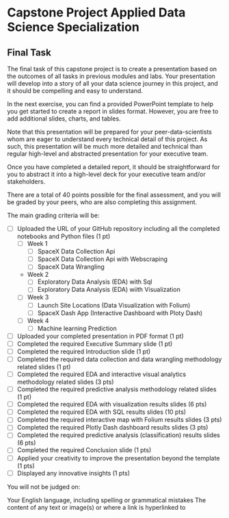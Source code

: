 # Capstone Project Applied Data Science Specialization


## Final Task
The final task of this capstone project is to create a presentation based on the outcomes of all tasks in previous modules
and labs. Your presentation will develop into a story of all your data science journey in this project, and it should be 
compelling and easy to understand.

In the next exercise, you can find a provided PowerPoint template to help you get started to create a report in slides 
format. However, you are free to add additional slides, charts, and tables.

Note that this presentation will be prepared for your peer-data-scientists whom are eager to understand every technical 
detail of this project. As such, this presentation will be much more detailed and technical than regular high-level and 
abstracted presentation for your executive team.

Once you have completed a detailed report, it should be straightforward for you to abstract it into a high-level deck for
your executive team and/or stakeholders.

There are a total of 40 points possible for the final assessment, and you will be graded by your peers, who are also 
completing this assignment.

The main grading criteria will be:


- [ ] Uploaded the URL of your GitHub repository including all the completed notebooks and Python files (1 pt)
  - [ ] Week 1
    -  [ ] SpaceX Data Collection Api
    -  [ ] SpaceX Data Collection Api with Webscraping
    -  [ ] SpaceX Data Wrangling
  - Week 2
    - [ ] Exploratory Data Analysis (EDA) with Sql
    - [ ] Exploratory Data Analysis (EDA) wiith Visualization
  - [ ] Week 3
    - [ ] Launch Site Locations (Data Visualization with Folium)
    - [ ] SpaceX Dash App (Interactive Dashboard with Ploty Dash)
  - [ ] Week 4
    - [ ] Machine learning Prediction
- [ ] Uploaded your completed presentation in PDF format (1 pt)
- [ ] Completed the required Executive Summary slide (1 pt)
- [ ] Completed the required Introduction slide (1 pt)
- [ ] Completed the required data collection and data wrangling methodology related slides (1 pt)
- [ ] Completed the required EDA and interactive visual analytics methodology related slides (3 pts)
- [ ] Completed the required predictive analysis methodology related slides (1 pt)
- [ ] Completed the required EDA with visualization results slides (6 pts)
- [ ] Completed the required EDA with SQL results slides (10 pts)
- [ ] Completed the required interactive map with Folium results slides (3 pts)
- [ ] Completed the required Plotly Dash dashboard results slides (3 pts)
- [ ] Completed the required predictive analysis (classification) results slides (6 pts)
- [ ] Completed the required Conclusion slide (1 pts)
- [ ] Applied your creativity to improve the presentation beyond the template (1 pts)
- [ ] Displayed any innovative insights (1 pts)

You will not be judged on:

Your English language, including spelling or grammatical mistakes
The content of any text or image(s) or where a link is hyperlinked to
